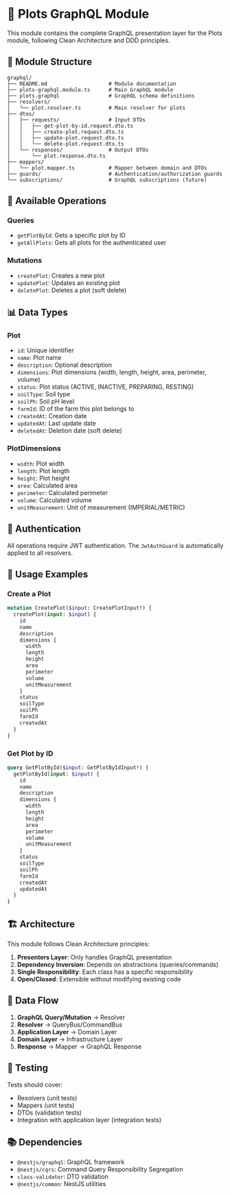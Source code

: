 # 🌱 Plots GraphQL Module

This module contains the complete GraphQL presentation layer for the Plots module, following Clean Architecture and DDD principles.

## 📁 Module Structure

```
graphql/
├── README.md                    # Module documentation
├── plots-graphql.module.ts      # Main GraphQL module
├── plots.graphql                # GraphQL schema definitions
├── resolvers/
│   └── plot.resolver.ts         # Main resolver for plots
├── dtos/
│   ├── requests/                # Input DTOs
│   │   ├── get-plot-by-id.request.dto.ts
│   │   ├── create-plot.request.dto.ts
│   │   ├── update-plot.request.dto.ts
│   │   └── delete-plot.request.dto.ts
│   └── responses/               # Output DTOs
│       └── plot.response.dto.ts
├── mappers/
│   └── plot.mapper.ts           # Mapper between domain and DTOs
├── guards/                      # Authentication/authorization guards
└── subscriptions/               # GraphQL subscriptions (future)
```

## 🔧 Available Operations

### Queries

- `getPlotById`: Gets a specific plot by ID
- `getAllPlots`: Gets all plots for the authenticated user

### Mutations

- `createPlot`: Creates a new plot
- `updatePlot`: Updates an existing plot
- `deletePlot`: Deletes a plot (soft delete)

## 📊 Data Types

### Plot

- `id`: Unique identifier
- `name`: Plot name
- `description`: Optional description
- `dimensions`: Plot dimensions (width, length, height, area, perimeter, volume)
- `status`: Plot status (ACTIVE, INACTIVE, PREPARING, RESTING)
- `soilType`: Soil type
- `soilPh`: Soil pH level
- `farmId`: ID of the farm this plot belongs to
- `createdAt`: Creation date
- `updatedAt`: Last update date
- `deletedAt`: Deletion date (soft delete)

### PlotDimensions

- `width`: Plot width
- `length`: Plot length
- `height`: Plot height
- `area`: Calculated area
- `perimeter`: Calculated perimeter
- `volume`: Calculated volume
- `unitMeasurement`: Unit of measurement (IMPERIAL/METRIC)

## 🔐 Authentication

All operations require JWT authentication. The `JwtAuthGuard` is automatically applied to all resolvers.

## 📝 Usage Examples

### Create a Plot

```graphql
mutation CreatePlot($input: CreatePlotInput!) {
  createPlot(input: $input) {
    id
    name
    description
    dimensions {
      width
      length
      height
      area
      perimeter
      volume
      unitMeasurement
    }
    status
    soilType
    soilPh
    farmId
    createdAt
  }
}
```

### Get Plot by ID

```graphql
query GetPlotById($input: GetPlotByIdInput!) {
  getPlotById(input: $input) {
    id
    name
    description
    dimensions {
      width
      length
      height
      area
      perimeter
      volume
      unitMeasurement
    }
    status
    soilType
    soilPh
    farmId
    createdAt
    updatedAt
  }
}
```

## 🏗️ Architecture

This module follows Clean Architecture principles:

1. **Presenters Layer**: Only handles GraphQL presentation
2. **Dependency Inversion**: Depends on abstractions (queries/commands)
3. **Single Responsibility**: Each class has a specific responsibility
4. **Open/Closed**: Extensible without modifying existing code

## 🔄 Data Flow

1. **GraphQL Query/Mutation** → Resolver
2. **Resolver** → QueryBus/CommandBus
3. **Application Layer** → Domain Layer
4. **Domain Layer** → Infrastructure Layer
5. **Response** → Mapper → GraphQL Response

## 🧪 Testing

Tests should cover:

- Resolvers (unit tests)
- Mappers (unit tests)
- DTOs (validation tests)
- Integration with application layer (integration tests)

## 📚 Dependencies

- `@nestjs/graphql`: GraphQL framework
- `@nestjs/cqrs`: Command Query Responsibility Segregation
- `class-validator`: DTO validation
- `@nestjs/common`: NestJS utilities
